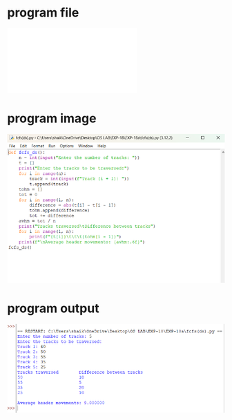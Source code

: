 # program file 
![program file](fcfs(ds).py) 

# program image 
![program image](fcfs_program.png)

# program output 
![program output](fcfs_output.png)
